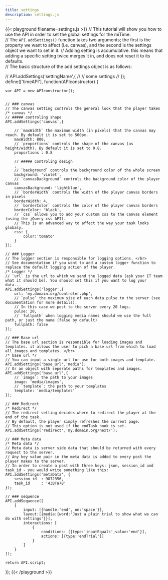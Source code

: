 ```yaml
---
title: settings
description: settings.js
---
```


{{< playground filename=settings.js >}}
// This tutorial will show you how to use the API in order to set the global settings for the miTime. </br>
// The `API.addSettings()` function takes two arguments; the first is the property we want to affect (i.e. canvas), and the second is the settings object we want to set in it.
// Adding setting is accumulative. this means that adding a specific setting twice merges it in, and does not reset it to its defaults. </br>
// The basic structure of the add settings object is as follows:

//			API.addSettings('settingName',{
//				// some settings
//			});
define(['timeAPI'], function(APIconstructor) {

	var API = new APIconstructor();


	// ### canvas
	// The canvas setting controls the general look that the player takes
	/* canvas */
	// ##### controling shape
	API.addSettings('canvas',{

		// `maxWidth` the maximum width (in pixels) that the canvas may reach. By default it is set to 500px.
		maxWidth: 800,
		// `proportions` controls the shape of the canvas (as height/width). By default it is set to 0.8.
		proportions : 0.8

		// ##### controling design
		,
		// `background` controls the background color of the whole screen
		background: 'violet',
		// `canvasBackground` controls the background color of the player canvas
		canvasBackground: 'lightblue',
		// `borderWidth` controls the width of the player canvas borders in pixels
		borderWidth: 4,
		// `borderColor` controls the color of the player canvas borders
		borderColor: 'black',
		// `css` allows you to add your custom css to the canvas element (using the jQuery css API).
		// This is an advanced way to affect the way your task looks globaly.
		css: {
			color:'tomato'
		}
	});

	// ### Logger
	// The logger section is responsible for logging options. </br>
	// See documentation if you want to add a custom logger function to replace the default logging action of the player.
	/* Logger */
	// `url` is the url to which we send the logged data (ask your IT team what it should be). You should set this if you want to log your data...
	API.addSettings('logger',{
		url: 'my.domain.org/controler.php',
		// `pulse` the maximum size of each data pulse to the server (see documentation for more details).
		// In this case we post to the server every 20 logs.
		pulse: 20,
		// `fullpath` when logging media names should we use the full path, or just the name (false by default)
		fullpath: false
	});

	// ### Base url
	// The base url section is responsible for loading images and templates. it allows the user to pick a base url from which to load all images and templates. </br>
	/* base url */
	// You can input a single url for use for both images and template.
	API.addSettings('base_url','media');
	// Or an object with seperate paths for templates and images.
	API.addSettings('base_url',{
		// `image`: the path to your images
		image: 'media/images',
		// `template`: the path to your templates
		template: 'media/templates'
	});

	// ### Redirect
	/* Redirect */
	// The redirect setting decides where to redirect the player at the end of the task.
	// By default, the player simply refreshes the current page.
	// This option is not used if the endTask hook is set.
	API.addSettings('redirect','my.domain.org/next/');

	// ### Meta data
	/* Meta data */
	// Meta data is server side data that should be returned with every request to the server.
	// Any key value pair in the meta data is added to every post the player makes to the server.
	// In order to create a post with three keys: json, session_id and task_id - you would write something like this:
	API.addSettings('metaData', {
		session_id	: 9872356,
		task_id		: '43BTW78'
	});

	// ### sequence
	API.addSequence([
		{
			input: [{handle:'end', on:'space'}],
			layout:[{media:{word:'Just a plain trial to show what we can do with settings'}}],
			interactions: [
				{
					conditions: [{type:'inputEquals',value:'end'}],
					actions: [{type:'endTrial'}]
				}
			]
		}
	]);

	return API.script;
});
{{< /playground >}}

